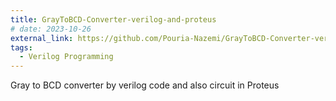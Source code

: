 ```yaml
---
title: GrayToBCD-Converter-verilog-and-proteus
# date: 2023-10-26
external_link: https://github.com/Pouria-Nazemi/GrayToBCD-Converter-verilog-and-proteus
tags:
  - Verilog Programming
---
```


Gray to BCD converter by verilog code and also circuit in Proteus

<!--more-->
